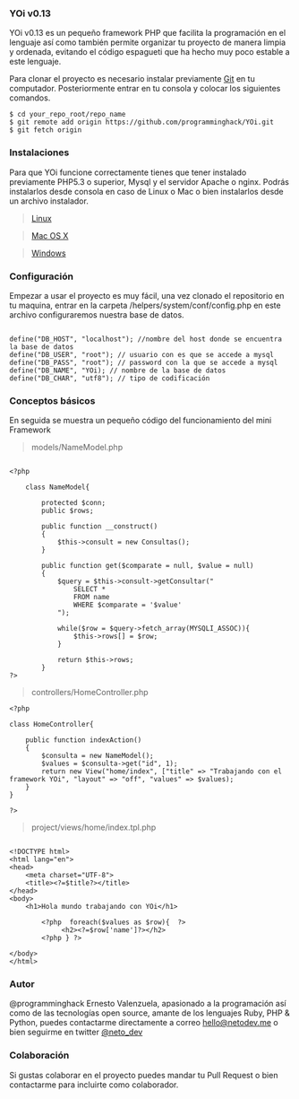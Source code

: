 ### YOi v0.13

YOi v0.13 es un pequeño framework PHP que facilita la programación en el lenguaje así como también permite organizar tu proyecto de manera limpia y ordenada, evitando el código espagueti que ha hecho muy poco estable a este lenguaje.

Para clonar el proyecto es necesario instalar previamente [Git](http://git-scm.com/) en tu computador. Posteriormente entrar en tu consola y colocar los siguientes comandos.

```
$ cd your_repo_root/repo_name
$ git remote add origin https://github.com/programminghack/YOi.git
$ git fetch origin

```

### Instalaciones
Para que YOi funcione correctamente tienes que tener instalado previamente PHP5.3 o superior, Mysql y el servidor Apache o nginx. Podrás instalarlos desde consola en caso de Linux o Mac o bien instalarlos desde un archivo instalador.

> [Linux](https://www.google.com.mx/webhp?sourceid=chrome-instant&ion=1&espv=2&es_th=1&ie=UTF-8#q=lamp+linux)

> [Mac OS X](https://www.mamp.info/en/) 

> [Windows ](https://www.apachefriends.org/es/index.html)

### Configuración
Empezar a usar el proyecto es muy fácil, una vez clonado el repositorio en tu maquina, entrar en la carpeta /helpers/system/conf/config.php  en este archivo configuraremos nuestra base de datos.

```

define("DB_HOST", "localhost"); //nombre del host donde se encuentra la base de datos
define("DB_USER", "root"); // usuario con es que se accede a mysql
define("DB_PASS", "root"); // password con la que se accede a mysql
define("DB_NAME", "YOi); // nombre de la base de datos 
define("DB_CHAR", "utf8"); // tipo de codificación

```

### Conceptos básicos
En seguida se muestra un pequeño código del funcionamiento del mini Framework

> models/NameModel.php

```

<?php

    class NameModel{

        protected $conn;
        public $rows;

        public function __construct()
        {
            $this->consult = new Consultas();
        }

        public function get($comparate = null, $value = null)
        {
            $query = $this->consult->getConsultar("
                SELECT *
                FROM name
                WHERE $comparate = '$value'
            ");

            while($row = $query->fetch_array(MYSQLI_ASSOC)){
                $this->rows[] = $row;
            }

            return $this->rows;
        }
?>

```

> controllers/HomeController.php

```
<?php

class HomeController{

    public function indexAction()
    {
        $consulta = new NameModel();
        $values = $consulta->get("id", 1);
        return new View("home/index", ["title" => "Trabajando con el framework YOi", "layout" => "off", "values" => $values);
    }
}

?>
```

> project/views/home/index.tpl.php

```

<!DOCTYPE html>
<html lang="en">
<head>
	<meta charset="UTF-8">
	<title><?=$title?></title>
</head>
<body>
	<h1>Hola mundo trabajando con YOi</h1>

        <?php  foreach($values as $row){  ?>
	         <h2><?=$row['name']?></h2>
        <?php } ?>

</body>
</html>

```

### Autor
@programminghack Ernesto Valenzuela, apasionado a la programación así como de las tecnologías open source, amante de los lenguajes Ruby, PHP & Python, puedes contactarme directamente a correo hello@netodev.me o bien seguirme en twitter [@neto_dev](https://twitter.com/neto_dev)

### Colaboración
Si gustas colaborar en el proyecto puedes mandar tu Pull Request o bien contactarme para incluirte como colaborador.
